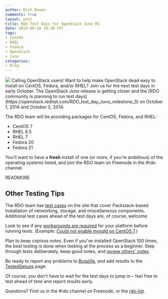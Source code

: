 ```yaml
---
author: Rich Bowen
comments: true
layout: post
title: RDO Test Days for OpenStack Juno M3
date: 2014-09-18 19:30 UTC
tags:
- CentOS
- RHEL
- Fedora
- OpenStack
- Juno
categories:
- Blog
---
```

<img src="http://community.redhat.com/images/blog/rdo-logo.png">
Calling OpenStack users! Want to help make OpenStack dead easy to install on CentOS, Fedora, and/or RHEL? Join us for the next test days in early October. The OpenStack Juno release is getting closer and the [RDO community is planning to run test days](https://openstack.redhat.com/RDO_test_day_Juno_milestone_3) on October 1, 2014 and October 2, 2014. 

The RDO team will be providing packages for CentOS, Fedora, and RHEL:

- CentOS 7
- RHEL 6.5 
- RHEL 7
- Fedora 20
- Fedora 21

You'll want to have a **fresh** install of one (or more, if you're ambitious) of the operating systems listed, and join the RDO team on Freenode in the #rdo channel. 

READMORE

## Other Testing Tips

The RDO team has [test cases](https://openstack.redhat.com/RDO_test_day_Juno_milestone_3_test_cases) on the site that cover Packstack-based installation of networking, storage, and miscellaneous components. Additional test cases ahead of the test days are, of course, welcome. 

Look to see if any [workarounds are required](https://openstack.redhat.com/Workarounds) for your platform before running tests. (Example: [Could not enable mysqld on CentOS 7](https://bugzilla.redhat.com/show_bug.cgi?id=1138701).)

Plan to keep copious notes. Even if you've installed OpenStack 100 times, the best testing is done when looking at the process as a beginner. Step through tests deliberately, keep good notes, and [review others' notes](https://etherpad.openstack.org/p/rdo_juno_test_day_oct_2014). 

Be ready to report any problems to [Bugzilla](https://bugzilla.redhat.com/), and add results to the [TestedSetups](https://openstack.redhat.com/TestedSetups) page. 

Of course, you don't have to wait for the test days to jump in &ndash; feel free to test ahead of time and report results early.
 
Questions? Find us in the #rdo channel on Freenode, or the [rdo-list](https://www.redhat.com/mailman/listinfo/rdo-list).